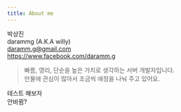 ```yaml
---
title: About me
---
```


박상진  
darammg (A.K.A willy)  
daramm.g@gmail.com  
<https://www.facebook.com/daramm.g>

>빠름, 영리, 단순을 높은 가치로 생각하는 서버 개발자입니다.  
>만물에 관심이 많아서 조금씩 애정을 나눠 주고 있어요.  

테스트 해보자  
안바뀜?